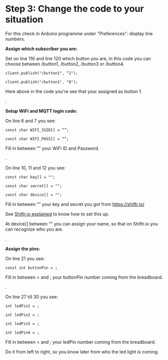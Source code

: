 # Step 3: Change the code to your situation

For this check in Arduino programme under "Preferences": display line numbers.

**Assign which subscriber you are:**

Set on line 116 and line 120 which button you are, in this code you can choose between /button1, /button2, /button3 or /button4.
```
client.publish("/button1", “1");

client.publish("/button1", "0");
```
Here above in the code you're see that your assigned as button 1.

.

**Setup WiFi and MQTT login code:**

On line 6 and 7 you see:
```
const char WIFI_SSID[] = “”;

const char WIFI_PASS[] = “”;
```
Fill in between “” your WiFi ID and Password.

.

On line 10, 11 and 12 you see:
```
const char key[] = ""; 

const char secret[] = "";

const char device[] = "";
```
Fill in between “” your key and secret you got from https://shiftr.io/

See [Shiftr.io explained](https://github.com/PamelaAnne/SocialRobot/blob/master/Pages/Shiftr.ioExplained.md) to know how to set this up.

At device[] between “” you can assign your name, so that on Shiftr.io you can recognize who you are.

.

**Assign the pins:**

On line 21 you see:
```
const int buttonPin = ;
```
Fill in between = and ; your buttonPin number coming from the breadboard.

.

On line 27 till 30 you see:
```
int ledPin1 = ;

int ledPin2 = ;

int ledPin3 = ;

int ledPin4 = ;
```
Fill in between = and ; your ledPin number coming from the breadboard. 

Do it from left to right, so you know later from who the led light is coming.
